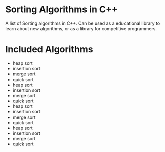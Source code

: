 # Sorting Algorithms in C++

A list of Sorting algorithms in C++. Can be used as a educational library to
learn about new algorithms, or as a library for competitive programmers.

# Included Algorithms

- heap sort
- insertion sort
- merge sort
- quick sort
- heap sort
- insertion sort
- merge sort
- quick sort
- heap sort
- insertion sort
- merge sort
- quick sort
- heap sort
- insertion sort
- merge sort
- quick sort
